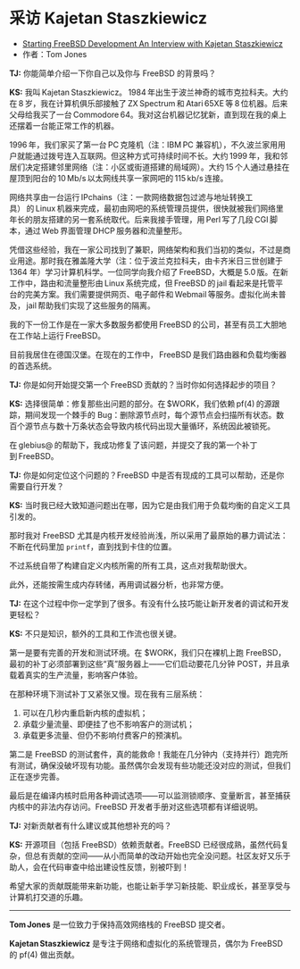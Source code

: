 # 采访 Kajetan Staszkiewicz

- [Starting FreeBSD Development An Interview with Kajetan Staszkiewicz](https://freebsdfoundation.org/our-work/journal/browser-based-edition/networking-3/starting-freebsd-development/)
- 作者：Tom Jones

**TJ:** 你能简单介绍一下你自己以及你与 FreeBSD 的背景吗？

**KS:** 我叫 Kajetan Staszkiewicz。 1984 年出生于波兰神奇的城市克拉科夫。大约在 8 岁，我在计算机俱乐部接触了 ZX Spectrum 和 Atari 65XE 等 8 位机器。后来父母给我买了一台 Commodore 64。我对这台机器记忆犹新，直到现在我的桌上还摆着一台能正常工作的机器。

1996 年，我们家买了第一台 PC 克隆机（注：IBM PC 兼容机），不久波兰家用用户就能通过拨号连入互联网。但这种方式可持续时间不长。大约 1999 年，我和邻居们决定搭建邻里网络（注：小区或街道搭建的局域网）。大约 15 个人通过悬挂在屋顶到阳台的 10 Mb/s 以太网线共享一家网吧的 115 kb/s 连接。

网络共享由一台运行 IPchains（注：一款网络数据包过滤与地址转换工具） 的 Linux 机器来完成，最初由网吧的系统管理员提供，很快就被我们网络里年长的朋友搭建的另一套系统取代。后来我接手管理，用 Perl 写了几段 CGI 脚本，通过 Web 界面管理 DHCP 服务器和流量整形。

凭借这些经验，我在一家公司找到了兼职，网络架构和我们当初的类似，不过是商业用途。那时我在雅盖隆大学（注：位于波兰克拉科夫，由卡齐米日三世创建于 1364 年）学习计算机科学。一位同学向我介绍了 FreeBSD，大概是 5.0 版。在新工作中，路由和流量整形由 Linux 系统完成，但 FreeBSD 的 jail 看起来是托管平台的完美方案。我们需要提供网页、电子邮件和 Webmail 等服务。虚拟化尚未普及， jail 帮助我们实现了这些服务的隔离。

我的下一份工作是在一家大多数服务都使用 FreeBSD 的公司，甚至有员工大胆地在工作站上运行 FreeBSD。

目前我居住在德国汉堡。在现在的工作中， FreeBSD 是我们路由器和负载均衡器的首选系统。

**TJ:** 你是如何开始提交第一个 FreeBSD 贡献的？当时你如何选择起步的项目？

**KS:** 选择很简单：修复那些出问题的部分。在 \$WORK，我们依赖 pf(4) 的源跟踪，期间发现一个棘手的 Bug：删除源节点时，每个源节点会扫描所有状态。数百个源节点与数十万条状态会导致内核代码出现大量循环，系统因此被锁死。

在 glebius@ 的帮助下，我成功修复了该问题，并提交了我的第一个补丁到 FreeBSD。

**TJ:** 你是如何定位这个问题的？FreeBSD 中是否有现成的工具可以帮助，还是你需要自行开发？

**KS:** 当时我已经大致知道问题出在哪，因为它是由我们用于负载均衡的自定义工具引发的。

那时我对 FreeBSD 尤其是内核开发经验尚浅，所以采用了最原始的暴力调试法：不断在代码里加 `printf`，直到找到卡住的位置。

不过系统自带了构建自定义内核所需的所有工具，这点对我帮助很大。

此外，还能按需生成内存转储，再用调试器分析，也非常方便。


**TJ:** 在这个过程中你一定学到了很多。有没有什么技巧能让新开发者的调试和开发更轻松？

**KS:** 不只是知识，额外的工具和工作流也很关键。

第一是要有完善的开发和测试环境。在 \$WORK，我们只在裸机上跑 FreeBSD，最初的补丁必须部署到这些“真”服务器上——它们启动要花几分钟 POST，并且承载着真实的生产流量，影响客户体验。

在那种环境下测试补丁又紧张又慢。现在我有三层系统：

1. 可以在几秒内重启新内核的虚拟机；
2. 承载少量流量、即便挂了也不影响客户的测试机；
3. 承载更多流量、但仍不影响付费客户的预演机。

第二是 FreeBSD 的测试套件，真的能救命！我能在几分钟内（支持并行）跑完所有测试，确保没破坏现有功能。虽然偶尔会发现有些功能还没对应的测试，但我们正在逐步完善。

最后是在编译内核时启用各种调试选项——可以监测锁顺序、变量断言，甚至捕获内核中的非法内存访问。FreeBSD 开发者手册对这些选项都有详细说明。


**TJ:** 对新贡献者有什么建议或其他想补充的吗？

**KS:** 开源项目（包括 FreeBSD）依赖贡献者。FreeBSD 已经很成熟，虽然代码复杂，但总有贡献的空间——从小而简单的改动开始也完全没问题。社区友好又乐于助人，会在代码审查中给出建设性反馈，别被吓到！

希望大家的贡献既能带来新功能，也能让新手学习新技能、职业成长，甚至享受与计算机打交道的乐趣。

---

**Tom Jones** 是一位致力于保持高效网络栈的 FreeBSD 提交者。

**Kajetan Staszkiewicz** 是专注于网络和虚拟化的系统管理员，偶尔为 FreeBSD 的 pf(4) 做出贡献。
